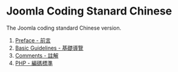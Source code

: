 Joomla Coding Stanard Chinese
=============================

The Joomla coding standard Chinese version.

1. [Preface - 前言](preface.md)
2. [Basic Guidelines - 基礎導覽](basic-guidelines.md)
3. [Comments - 註解](comments.md)
4. [PHP - 編碼標準](php.md)

